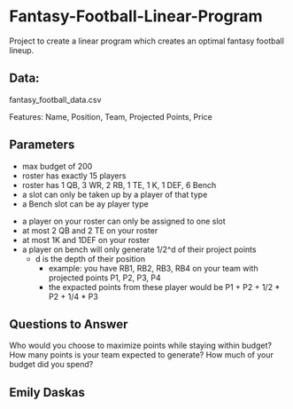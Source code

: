 # Fantasy-Football-Linear-Program
Project to create a linear program which creates an optimal fantasy football lineup.

## Data:

fantasy_football_data.csv

Features: Name, Position, Team, Projected Points, Price

## Parameters
- max budget of 200
- roster has exactly 15 players
- roster has 1 QB, 3 WR, 2 RB, 1 TE, 1 K, 1 DEF, 6 Bench
- a slot can only be taken up by a player of that type
- a Bench slot can be ay player type
* a player on your roster can only be assigned to one slot
* at most 2 QB and 2 TE on your roster
* at most 1K and 1DEF on your roster
* a player on bench will only generate 1/2^d of their project points 
    * d is the depth of their position
        * example: you have RB1, RB2, RB3, RB4 on your team with projected points P1, P2, P3, P4
        * the expacted points from these player would be P1 + P2 + 1/2 * P2 + 1/4 * P3

## Questions to Answer
Who would you choose to maximize points while staying within budget?
How many points is your team expected to generate?
How much of your budget did you spend?

## Emily Daskas
